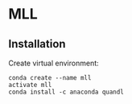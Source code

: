 # MLL

## Installation

Create virtual environment:

```
conda create --name mll
activate mll
conda install -c anaconda quandl
```
